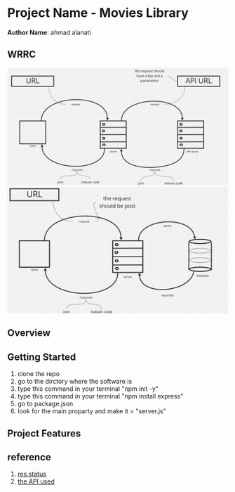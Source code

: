 # Project Name - Movies Library

**Author Name**: ahmad alanati

## WRRC
![WRRC](./WRRC/WRRC.png)
![WRRC2](./WRRC/WRRC2.png)
## Overview

## Getting Started
<!-- What are the steps that a user must take in order to build this app on their own machine and get it running? -->
1. clone the repo
2. go to the dirctory where the software is
3. type this command in your terminal "npm init -y"
4. type this command in your terminal "npm install express"
5. go to package.json
6. look for the main proparty and make it = "server.js"

## Project Features
<!-- What are the features included in you app -->


## reference
1. [res.status](https://www.geeksforgeeks.org/express-js-res-status-function/)
2. [the API used](https://www.themoviedb.org/)